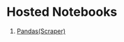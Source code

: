 # Hosted Notebooks

1. [Pandas(Scraper)](http://nbviewer.jupyter.org/github/prakhar21/100-Days-of-ML/blob/master/day03/Pandas%28Scraper%29.ipynb)
